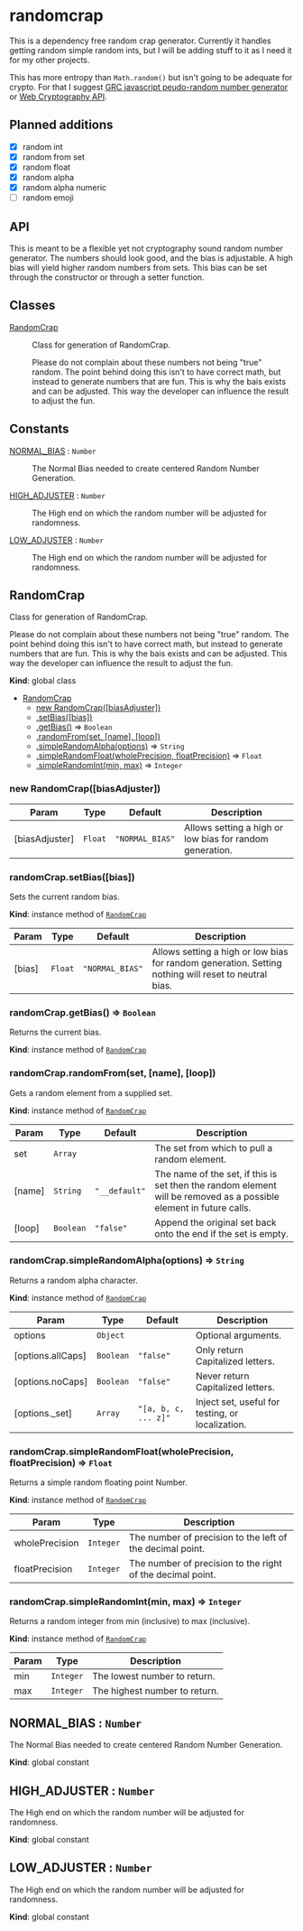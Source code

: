 # randomcrap

This is a dependency free random crap generator. Currently it handles getting random simple random ints, but I will be adding stuff to it as I need it for my other projects.

This has more entropy than ```Math.random()``` but isn't going to be adequate for crypto. For that I suggest [GRC javascript peudo-random number generator](https://www.grc.com/otg/uheprng.htm) or [Web Cryptography API](https://developer.mozilla.org/en-US/docs/Web/API/RandomSource/getRandomValues).

## Planned additions
- [x] random int
- [x] random from set
- [x] random float
- [x] random alpha
- [x] random alpha numeric
- [ ] random emoji

## API

This is meant to be a flexible yet not cryptography sound random number generator. The numbers should look good, and the bias is adjustable. A high bias will yield higher random numbers from sets. This bias can be set through the constructor or through a setter function.
 
## Classes

<dl>
<dt><a href="#RandomCrap">RandomCrap</a></dt>
<dd><p>Class for generation of RandomCrap.</p>
<p>Please do not complain about these numbers not being &quot;true&quot; random. The point
behind doing this isn&#39;t to have correct math, but instead to generate numbers
that are fun. This is why the bais exists and can be adjusted. This way the
developer can influence the result to adjust the fun.</p>
</dd>
</dl>

## Constants

<dl>
<dt><a href="#NORMAL_BIAS">NORMAL_BIAS</a> : <code>Number</code></dt>
<dd><p>The Normal Bias needed to create centered Random Number Generation.</p>
</dd>
<dt><a href="#HIGH_ADJUSTER">HIGH_ADJUSTER</a> : <code>Number</code></dt>
<dd><p>The High end on which the random number will be adjusted for randomness.</p>
</dd>
<dt><a href="#LOW_ADJUSTER">LOW_ADJUSTER</a> : <code>Number</code></dt>
<dd><p>The High end on which the random number will be adjusted for randomness.</p>
</dd>
</dl>

<a name="RandomCrap"></a>

## RandomCrap
Class for generation of RandomCrap.

Please do not complain about these numbers not being "true" random. The point
behind doing this isn't to have correct math, but instead to generate numbers
that are fun. This is why the bais exists and can be adjusted. This way the
developer can influence the result to adjust the fun.

**Kind**: global class  

* [RandomCrap](#RandomCrap)
    * [new RandomCrap([biasAdjuster])](#new_RandomCrap_new)
    * [.setBias([bias])](#RandomCrap+setBias)
    * [.getBias()](#RandomCrap+getBias) ⇒ <code>Boolean</code>
    * [.randomFrom(set, [name], [loop])](#RandomCrap+randomFrom)
    * [.simpleRandomAlpha(options)](#RandomCrap+simpleRandomAlpha) ⇒ <code>String</code>
    * [.simpleRandomFloat(wholePrecision, floatPrecision)](#RandomCrap+simpleRandomFloat) ⇒ <code>Float</code>
    * [.simpleRandomInt(min, max)](#RandomCrap+simpleRandomInt) ⇒ <code>Integer</code>

<a name="new_RandomCrap_new"></a>

### new RandomCrap([biasAdjuster])

| Param | Type | Default | Description |
| --- | --- | --- | --- |
| [biasAdjuster] | <code>Float</code> | <code>&quot;NORMAL_BIAS&quot;</code> | Allows setting a high or low bias for random generation. |

<a name="RandomCrap+setBias"></a>

### randomCrap.setBias([bias])
Sets the current random bias.

**Kind**: instance method of <code>[RandomCrap](#RandomCrap)</code>  

| Param | Type | Default | Description |
| --- | --- | --- | --- |
| [bias] | <code>Float</code> | <code>&quot;NORMAL_BIAS&quot;</code> | Allows setting a high or low bias for random generation. Setting nothing   will reset to neutral bias. |

<a name="RandomCrap+getBias"></a>

### randomCrap.getBias() ⇒ <code>Boolean</code>
Returns the current bias.

**Kind**: instance method of <code>[RandomCrap](#RandomCrap)</code>  
<a name="RandomCrap+randomFrom"></a>

### randomCrap.randomFrom(set, [name], [loop])
Gets a random element from a supplied set.

**Kind**: instance method of <code>[RandomCrap](#RandomCrap)</code>  

| Param | Type | Default | Description |
| --- | --- | --- | --- |
| set | <code>Array</code> |  | The set from which to pull a random element. |
| [name] | <code>String</code> | <code>&quot;__default&quot;</code> | The name of the set, if this is set then the random element will be  removed as a possible element in future calls. |
| [loop] | <code>Boolean</code> | <code>&quot;false&quot;</code> | Append the original set back onto the end if the set is empty. |

<a name="RandomCrap+simpleRandomAlpha"></a>

### randomCrap.simpleRandomAlpha(options) ⇒ <code>String</code>
Returns a random alpha character.

**Kind**: instance method of <code>[RandomCrap](#RandomCrap)</code>  

| Param | Type | Default | Description |
| --- | --- | --- | --- |
| options | <code>Object</code> |  | Optional arguments. |
| [options.allCaps] | <code>Boolean</code> | <code>&quot;false&quot;</code> | Only return Capitalized letters. |
| [options.noCaps] | <code>Boolean</code> | <code>&quot;false&quot;</code> | Never return Capitalized letters. |
| [options._set] | <code>Array</code> | <code>&quot;[a, b, c, ... z]&quot;</code> | Inject set, useful for testing, or localization. |

<a name="RandomCrap+simpleRandomFloat"></a>

### randomCrap.simpleRandomFloat(wholePrecision, floatPrecision) ⇒ <code>Float</code>
Returns a simple random floating point Number.

**Kind**: instance method of <code>[RandomCrap](#RandomCrap)</code>  

| Param | Type | Description |
| --- | --- | --- |
| wholePrecision | <code>Integer</code> | The number of precision to the left of the decimal point. |
| floatPrecision | <code>Integer</code> | The number of precision to the right of the decimal point. |

<a name="RandomCrap+simpleRandomInt"></a>

### randomCrap.simpleRandomInt(min, max) ⇒ <code>Integer</code>
Returns a random integer from min (inclusive) to max (inclusive).

**Kind**: instance method of <code>[RandomCrap](#RandomCrap)</code>  

| Param | Type | Description |
| --- | --- | --- |
| min | <code>Integer</code> | The lowest number to return. |
| max | <code>Integer</code> | The highest number to return. |

<a name="NORMAL_BIAS"></a>

## NORMAL_BIAS : <code>Number</code>
The Normal Bias needed to create centered Random Number Generation.

**Kind**: global constant  
<a name="HIGH_ADJUSTER"></a>

## HIGH_ADJUSTER : <code>Number</code>
The High end on which the random number will be adjusted for randomness.

**Kind**: global constant  
<a name="LOW_ADJUSTER"></a>

## LOW_ADJUSTER : <code>Number</code>
The High end on which the random number will be adjusted for randomness.

**Kind**: global constant  
